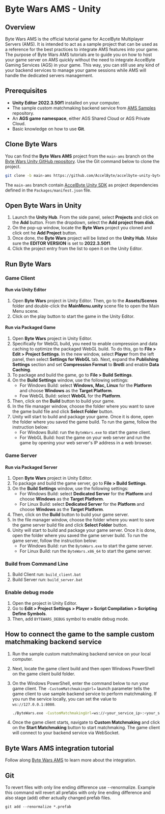 ﻿# Byte Wars AMS - Unity

## Overview

Byte Wars AMS is the official tutorial game for AccelByte Multiplayer Servers (AMS). It is intended to act as a sample project that can be used as a reference for the best practices to integrate AMS features into your game. The purpose of Byte Wars AMS tutorials are to guide you on how to host your game server on AMS quickly without the need to integrate AccelByte Gaming Services (AGS) in your game. This way, you can still use any kind of your backend services to manage your game sessions while AMS will handle the dedicated servers management.

## Prerequisites

- **Unity Editor 2022.3.50f1** installed on your computer.
- The sample custom matchmaking backend service from [AMS Samples](https://github.com/AccelByte/ams-samples) repository.
- An **AGS game namespace**, either AGS Shared Cloud or AGS Private Cloud.
- Basic knowledge on how to use **Git**.

## Clone Byte Wars

You can find the **Byte Wars AMS** project from the `main-ams` branch on the [Byte Wars Unity GitHub repository](https://github.com/AccelByte/accelbyte-unity-bytewars-game/tree/main-ams). Use the Git command below to clone the project.

```bash
git clone -b main-ams https://github.com/AccelByte/accelbyte-unity-bytewars-game.git
```

The `main-ams` branch contain [AccelByte Unity SDK](https://github.com/AccelByte/accelbyte-unity-sdk) as project dependencies defined in the `Packages/manifest.json` file.

## Open Byte Wars in Unity

1. Launch the **Unity Hub**. From the side panel, select **Projects** and click on the **Add** button. From the dropdown, select the **Add project from disk**.
2. On the pop-up window, locate the **Byte Wars** project you cloned and click ont he **Add Project** button.
3. Once done, the **Byte Wars** project will be listed on the **Unity Hub**. Make sure the **EDITOR VERSION** is set to **2022.3.50f1**.
4. Click the project entry from the list to open it on the Unity Editor.

## Run Byte Wars

### Game Client

#### Run via Unity Editor

1. Open **Byte Wars** project in Unity Editor. Then, go to the **Assets/Scenes** folder and double-click the **MainMenu.unity** scene file to open the Main Menu scene.
2. Click on the play button to start the game in the Unity Editor.

#### Run via Packaged Game

1. Open **Byte Wars** project in Unity Editor. 
2. Specifically for WebGL build, you need to enable compression and data caching to optimize the packaged WebGL build. To do this, go to **File > Edit > Project Settings**. In the new window, select **Player** from the left panel, then select **Settings for WebGL** tab. Next, expand the **Publishing Settings** section and set **Compression Format** to **Brotli** and enable **Data Caching**.
3. To package and build the game, go to **File > Build Settings**.
4. On the **Build Settings** window, use the following settings:
    - For Windows Build: select **Windows, Mac, Linux** for the **Platform** and choose **Windows** as the **Target Platform**.
    - Fow WebGL Build: select **WebGL** for the **Platform**.
5. Then, click on the **Build** button to build your game.
6. In the file manager window, choose the folder where you want to save the game build file and click **Select Folder** button.
7. Unity will start to build and package your game. Once it is done, open the folder where you saved the game build. To run the game, follow the instruction below:
    - For Windows Build: run the `ByteWars.exe` to start the game client.
    - For WebGL Build: host the game on your web server and run the game by opening your web server's IP address in a web browser.

### Game Server

#### Run via Packaged Server

1. Open **Byte Wars** project in Unity Editor. 
3. To package and build the game server, go to **File > Build Settings**.
4. On the **Build Settings** window, use the following settings:
    - For Windows Build: select **Dedicated Server** for the **Platform** and choose **Windows** as the **Target Platform**.
    - For Linux Build: select **Dedicated Server** for the **Platform** and choose **Windows** as the **Target Platform**.
5. Then, click on the **Build** button to build your game server.
6. In the file manager window, choose the folder where you want to save the game server build file and click **Select Folder** button.
7. Unity will start to build and package your game server. Once it is done, open the folder where you saved the game server build. To run the game server, follow the instruction below:
    - For Windows Build: run the `ByteWars.exe` to start the game server.
    - For Linux Build: run the `ByteWars.x86_64` to start the game server.

### Build from Command Line

1. Build Client run: `build_client.bat`
2. Build Server run: `build_server.bat`

### Enable debug mode

1. Open the project in Unity Editor. 
2. Go to **Edit > Project Settings > Player > Script Compilation > Scripting Define Symbols**. 
3. Then, add `BYTEWARS_DEBUG` symbol to enable debug mode. 

## How to connect the game to the sample custom matchmaking backend service

1. Run the sample custom matchmaking backend service on your local computer.
2. Next, locate the game client build and then open Windows PowerShell on the game client build folder. 
3. On the Windows PowerShell, enter the command below to run your game client. The `-CustomMatchmakingUrl=` launch parameter tells the game client to use sample backend service to perform matchmaking. If you run the service locally, you can set the value to `ws://127.0.0.1:8080`.

    ```bash
    ./ByteWars.exe -CustomMatchmakingUrl=ws://<your_service_ip>:<your_service_port>
    ```

4. Once the game client starts, navigate to **Custom Matchmaking** and click on the **Start Matchmaking** button to start matchmaking. The game client will connect to your backend service via WebSocket.

## Byte Wars AMS integration tutorial
Follow along [Byte Wars AMS](https://docs.accelbyte.io/gaming-services/tutorials/byte-wars-ams/unity/) to learn more about the integration.

## Git
To revert files with only line ending difference use --renormalize. Example this command will revert all prefabs with only line ending difference and also stage (add) other actually changed prefab files. 
```
git add --renormalize *.prefab
```
